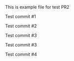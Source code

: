 This is example file for test PR2

Test commit #1

Test commit #2

Test commit #3

Test commit #3

Test commit #4 

